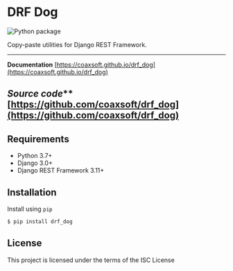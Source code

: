 # DRF Dog

![Python package](https://github.com/coaxsoft/drf_dog/workflows/Python%20package/badge.svg)

Copy-paste utilities for Django REST Framework.

---

**Documentation** [https://coaxsoft.github.io/drf_dog](https://coaxsoft.github.io/drf_dog)

*Source code*** [https://github.com/coaxsoft/drf_dog](https://github.com/coaxsoft/drf_dog)
---

## Requirements

-  Python 3.7+
-  Django 3.0+
-  Django REST Framework 3.11+

## Installation

Install using ``pip``


```bash
$ pip install drf_dog
```

## License

This project is licensed under the terms of the ISC License